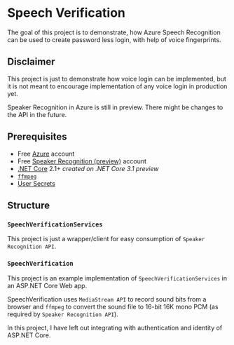 # Speech Verification

The goal of this project is to demonstrate, how Azure Speech Recognition can be used to create password less login, with help of voice fingerprints.

## Disclaimer

This project is just to demonstrate how voice login can be implemented, but it is not meant to encourage implementation of any voice login in production yet.

Speaker Recognition in Azure is still in preview. There might be changes to the API in the future.

## Prerequisites

- Free [Azure](https://azure.microsoft.com/) account
- Free [Speaker Recognition (preview)](https://azure.microsoft.com/en-us/services/cognitive-services/speaker-recognition/) account
- [.NET Core](https://dotnet.microsoft.com/) 2.1+ _created on .NET Core 3.1 preview_
- [`ffmpeg`](https://www.ffmpeg.org/)
- [User Secrets](https://docs.microsoft.com/en-us/aspnet/core/security/app-secrets)

## Structure

### `SpeechVerificationServices`

This project is just a wrapper/client for easy consumption of `Speaker Recognition API`.

### `SpeechVerification`

This project is an example implementation of `SpeechVerificationServices` in an ASP.NET Core Web app.

SpeechVerification uses `MediaStream API` to record sound bits from a browser and `ffmpeg` to convert the sound file to 16-bit 16K mono PCM (as required by `Speaker Recognition API`).

In this project, I have left out integrating with authentication and identity of ASP.NET Core.
